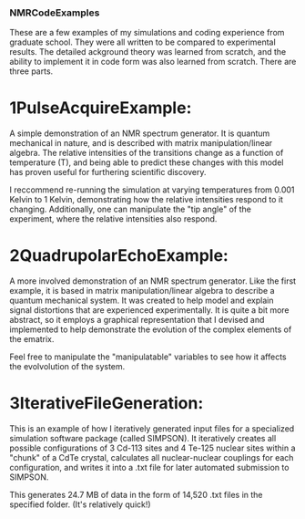 ### NMRCodeExamples ###
These are a few examples of my simulations and coding experience from graduate school.  They were all written to be compared to experimental results.  The detailed ackground theory was learned from scratch, and the ability to implement it in code form was also learned from scratch.  There are three parts.

# 1PulseAcquireExample: 
A simple demonstration of an NMR spectrum generator.  It is quantum mechanical in nature, and is described with matrix manipulation/linear algebra. The relative intensities of the transitions change as a function of temperature (T), and being able to predict these changes with this model has proven useful for furthering scientific discovery.

I reccommend re-running the simulation at varying temperatures from 0.001 Kelvin to 1 Kelvin, demonstrating how the relative intensities respond to it changing.
Additionally, one can manipulate the "tip angle" of the experiment, where the relative intensities also respond.

# 2QuadrupolarEchoExample:
A more involved demonstration of an NMR spectrum generator.  Like the first example, it is based in matrix manipulation/linear algebra to describe a quantum mechanical system.  It was created to help model and explain signal distortions that are experienced experimentally.  It is quite a bit more abstract, so it employs a graphical representation that I devised and implemented to help demonstrate the evolution of the complex elements of the ematrix.

Feel free to manipulate the "manipulatable" variables to see how it affects the evolvolution of the system.

# 3IterativeFileGeneration:
This is an example of how I iteratively generated input files for a specialized simulation software package (called SIMPSON).  It iteratively creates all possible configurations of 3 Cd-113 sites and 4 Te-125 nuclear sites within a "chunk" of a CdTe crystal, calculates all nuclear-nuclear couplings for each configuration, and writes it into a .txt file for later automated submission to SIMPSON. 

This generates 24.7 MB of data in the form of 14,520 .txt files in the specified folder.  (It's relatively quick!)
